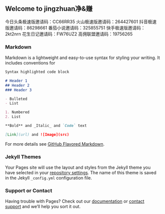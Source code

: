 ## Welcome to jingzhuan净&赚

今日头条极速版邀请码：CC66RR35
火山极速版邀请码：264427601
抖音极速版邀请码：86298661
番茄小说邀请码：325855751
快手极速版邀请码：2kt2nrn
花生日记邀请码：FW76UZ2
高佣联盟邀请码：19756265

### Markdown

Markdown is a lightweight and easy-to-use syntax for styling your writing. It includes conventions for

```markdown
Syntax highlighted code block

# Header 1
## Header 2
### Header 3

- Bulleted
- List

1. Numbered
2. List

**Bold** and _Italic_ and `Code` text

[Link](url) and ![Image](src)
```

For more details see [GitHub Flavored Markdown](https://guides.github.com/features/mastering-markdown/).

### Jekyll Themes

Your Pages site will use the layout and styles from the Jekyll theme you have selected in your [repository settings](https://github.com/for1uck/jingzhuan/settings). The name of this theme is saved in the Jekyll `_config.yml` configuration file.

### Support or Contact

Having trouble with Pages? Check out our [documentation](https://help.github.com/categories/github-pages-basics/) or [contact support](https://github.com/contact) and we’ll help you sort it out.
